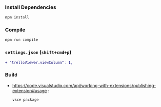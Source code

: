 ### Install Dependencies

```bash
npm install
```

### Compile

```bash
npm run compile
```

### `settings.json` (`shift+cmd+p`)

```diff
+ "trelloViewer.viewColumn": 1,
```

### Build

- https://code.visualstudio.com/api/working-with-extensions/publishing-extension#usage :

  ```bash
  vsce package
  ```
